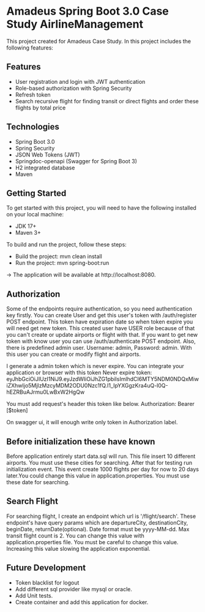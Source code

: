 # Amadeus Spring Boot 3.0 Case Study AirlineManagement
This project created for Amadeus Case Study. In this project includes the following features:

## Features
* User registration and login with JWT authentication
* Role-based authorization with Spring Security
* Refresh token
* Search recursive flight for finding transit or direct flights and order these flights by total price

## Technologies
* Spring Boot 3.0
* Spring Security
* JSON Web Tokens (JWT)
* Springdoc-openapi (Swagger for Spring Boot 3)
* H2 integrated database
* Maven

## Getting Started
To get started with this project, you will need to have the following installed on your local machine:

* JDK 17+
* Maven 3+

To build and run the project, follow these steps:

* Build the project: mvn clean install
* Run the project: mvn spring-boot:run

-> The application will be available at http://localhost:8080.

## Authorization

Some of the endpoints require authentication, so you need authentication key firstly.
You can create User and get this user's token with /auth/register POST endpoint. This token have expiration date so when token expire you will need get new token.
This created user have USER role because of that you can't create or update airports or flight with that.
If you want to get new token with know user you can use /auth/authenticate POST endpoint.
Also, there is predefined admin user. Username: admin, Password: admin. With this user you can create or modify flight and airports.

I generate a admin token which is never expire. You can integrate your application or browser with this token
Never expire token: eyJhbGciOiJIUzI1NiJ9.eyJzdWIiOiJhZG1pbiIsImlhdCI6MTY5NDM0NDQxMiwiZXhwIjo5MjIzMzcyMDM2ODU0Nzc1fQ.I1_IpYXGgzKra4uQ-l0Q-hEZRBuAJrmu0LwBxW2HgQw

You must add request's header this token like below.
Authorization: Bearer [$token]

On swagger ui, it will enough write only token in Authorization label.

## Before initialization these have known
Before application entirely start data.sql will run. This file insert 10 different airports. You must use these cities for searching.
After that for testing run initialization event. This event create 1000 flights per day for now to 20 days later.You could change this value in application.properties. You must use these date for searching.

## Search Flight

For searching flight, I create an endpoint which url is '/flight/search'. These endpoint's have query params which are departureCity, destinationCity, beginDate, returnDate(optional). Date format must be yyyy-MM-dd.
Max transit flight count is 2. You can change this value with application.properties file. You must be careful to change this value. Increasing this value slowing the application exponential.

## Future Development

* Token blacklist for logout
* Add different sql provider like mysql or oracle.
* Add Unit tests.
* Create container and add this application for docker.
